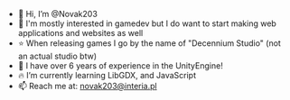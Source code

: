 - 👋 Hi, I’m @Novak203
- :star2: I'm mostly interested in gamedev but I do want to start making web applications and websites as well
- ⭐ When releasing games I go by the name of "Decennium Studio" (not an actual studio btw)
- :muscle: I have over 6 years of experience in the UnityEngine!
- :fire: I’m currently learning LibGDX, and JavaScript
- 📫 Reach me at: novak203@interia.pl

<!---
Novak203/Novak203 is a ✨ special ✨ repository because its `README.md` (this file) appears on your GitHub profile.
You can click the Preview link to take a look at your changes.
--->
